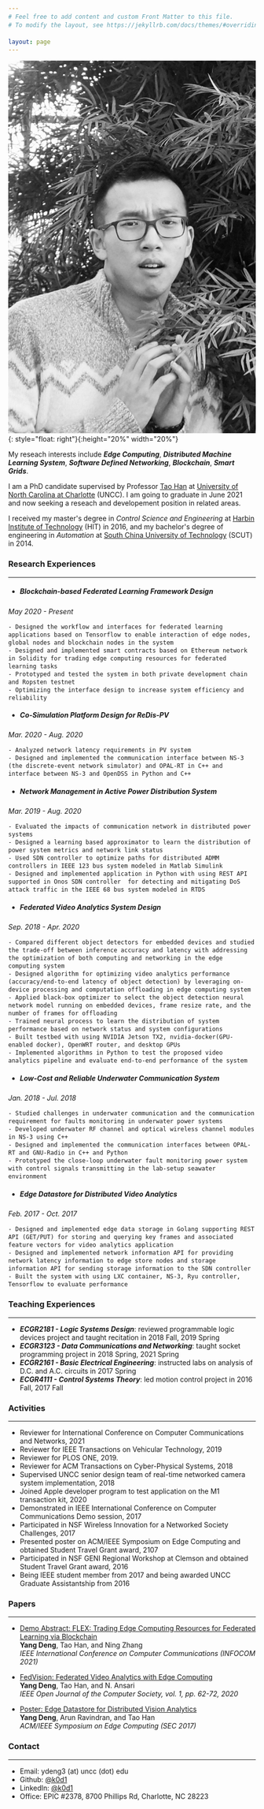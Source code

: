 ```yaml
---
# Feel free to add content and custom Front Matter to this file.
# To modify the layout, see https://jekyllrb.com/docs/themes/#overriding-theme-defaults

layout: page
---
```


![alt text](./photo23.jpg "Title"){: style="float: right"}{:height="20%" width="20%"}

My reseach interests include ***Edge Computing***, ***Distributed Machine Learning System***, ***Software Defined Networking***, ***Blockchain***, ***Smart Grids***.

I am a PhD candidate supervised by Professor [Tao Han](https://coefs.uncc.edu/than3/) at [University of North Carolina at Charlotte](https://www.uncc.edu) (UNCC).
I am going to graduate in June 2021 and now seeking a reseach and developement position in related areas. 

I received my master's degree in *Control Science and Engineering* at [Harbin Institute of Technology](http://en.hit.edu.cn) (HIT) in 2016,
and my bachelor's degree of engineering in *Automation* at [South China University of Technology](https://www.scut.edu.cn/en/) (SCUT) in 2014.

### **Research Experiences**
- - - 
+ ##### **Blockchain-based Federated Learning Framework Design**
*May 2020 - Present*

    - Designed the workflow and interfaces for federated learning applications based on Tensorflow to enable interaction of edge nodes, global nodes and blockchain nodes in the system   
    - Designed and implemented smart contracts based on Ethereum network in Solidity for trading edge computing resources for federated learning tasks   
    - Prototyped and tested the system in both private development chain and Ropsten testnet   
    - Optimizing the interface design to increase system efficiency and reliability

+ ##### **Co-Simulation Platform Design for ReDis-PV**
*Mar. 2020 - Aug. 2020*

    - Analyzed network latency requirements in PV system   
    - Designed and implemented the communication interface between NS-3 (the discrete-event network simulator) and OPAL-RT in C++ and interface between NS-3 and OpenDSS in Python and C++

+ ##### **Network Management in Active Power Distribution System**
*Mar. 2019 - Aug. 2020*

    - Evaluated the impacts of communication network in distributed power systems   
    - Designed a learning based approximator to learn the distribution of power system metrics and network link status   
    - Used SDN controller to optimize paths for distributed ADMM controllers in IEEE 123 bus system modeled in Matlab Simulink   
    - Designed and implemented application in Python with using REST API supported in Onos SDN controller  for detecting and mitigating DoS attack traffic in the IEEE 68 bus system modeled in RTDS

+ ##### **Federated Video Analytics System Design**
*Sep. 2018 - Apr. 2020*

    - Compared different object detectors for embedded devices and studied the trade-off between inference accuracy and latency with addressing the optimization of both computing and networking in the edge computing system   
    - Designed algorithm for optimizing video analytics performance (accuracy/end-to-end latency of object detection) by leveraging on-device processing and computation offloading in edge computing system   
    - Applied black-box optimizer to select the object detection neural network model running on embedded devices, frame resize rate, and the number of frames for offloading   
    - Trained neural process to learn the distribution of system performance based on network status and system configurations   
    - Built testbed with using NVIDIA Jetson TX2, nvidia-docker(GPU-enabled docker), OpenWRT router, and desktop GPUs   
    - Implemented algorithms in Python to test the proposed video analytics pipeline and evaluate end-to-end performance of the system

+ ##### **Low-Cost and Reliable Underwater Communication System**
*Jan. 2018 - Jul. 2018*

    - Studied challenges in underwater communication and the communication requirement for faults monitoring in underwater power systems   
    - Developed underwater RF channel and optical wireless channel modules in NS-3 using C++   
    - Designed and implemented the communication interfaces between OPAL-RT and GNU-Radio in C++ and Python   
    - Prototyped the close-loop underwater fault monitoring power system with control signals transmitting in the lab-setup seawater environment

+ ##### **Edge Datastore for Distributed Video Analytics**
*Feb. 2017 - Oct. 2017*

    - Designed and implemented edge data storage in Golang supporting REST API (GET/PUT) for storing and querying key frames and associated feature vectors for video analytics application   
    - Designed and implemented network information API for providing network latency information to edge store nodes and storage information API for sending storage information to the SDN controller   
    - Built the system with using LXC container, NS-3, Ryu controller, Tensorflow to evaluate performance


### Teaching Experiences
- - - 
- ***ECGR2181 - Logic Systems Design***: reviewed programmable logic devices project and taught recitation in 2018 Fall, 2019 Spring
- ***ECGR3123 - Data Communications and Networking***: taught socket programming project in 2018 Spring, 2021 Spring
- ***ECGR2161 - Basic Electrical Engineering***: instructed labs on analysis of D.C. and A.C. circuits in 2017 Spring
- ***ECGR4111 - Control Systems Theory***: led motion control project in 2016 Fall, 2017 Fall


### Activities
- - - 
- Reviewer for International Conference on Computer Communications and Networks, 2021
- Reviewer for IEEE Transactions on Vehicular Technology, 2019
- Reviewer for PLOS ONE, 2019.
- Reviewer for ACM Transactions on Cyber-Physical Systems, 2018
- Supervised UNCC senior design team of real-time networked camera system implementation, 2018
- Joined Apple developer program to test application on the M1 transaction kit, 2020
- Demonstrated in IEEE International Conference on Computer Communications Demo session, 2017
- Participated in NSF Wireless Innovation for a Networked Society Challenges, 2017
- Presented poster on ACM/IEEE Symposium on Edge Computing and obtained Student Travel Grant award, 2107
- Participated in NSF GENI Regional Workshop at Clemson and obtained Student Travel Grant award, 2016
- Being IEEE student member from 2017 and being awarded UNCC Graduate Assistantship from 2016


### Papers
- - - 
- [Demo Abstract: FLEX: Trading Edge Computing Resources for Federated Learning via Blockchain](https://infocom.info/day/2/track/Demo#Demo-3)   
**Yang Deng**, Tao Han, and Ning Zhang   
*IEEE International Conference on Computer Communications (INFOCOM 2021)*

- [FedVision: Federated Video Analytics with Edge Computing](https://ieeexplore.ieee.org/document/9097917)   
**Yang Deng**, Tao Han, and N. Ansari   
*IEEE Open Journal of the Computer Society, vol. 1, pp. 62-72, 2020*

- [Poster: Edge Datastore for Distributed Vision Analytics](https://dl.acm.org/doi/10.1145/3132211.3132463)   
**Yang Deng**, Arun Ravindran, and Tao Han   
*ACM/IEEE Symposium on Edge Computing (SEC 2017)*


### Contact
- - - 
- Email: ydeng3 (at) uncc (dot) edu
- Github: [@k0d1](https://github.com/k0d1)
- LinkedIn: [@k0d1](https://www.linkedin.com/in/k0d1)
- Office: EPIC #2378, 8700 Phillips Rd, Charlotte, NC 28223